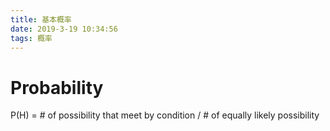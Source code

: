 ```yaml
---
title: 基本概率
date: 2019-3-19 10:34:56
tags: 概率
---
```

# Probability

P(H) = # of possibility that meet by condition / # of equally likely possibility
